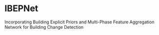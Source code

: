 # IBEPNet
Incorporating Building Explicit Priors and Multi-Phase Feature Aggregation Network for Building Change Detection
